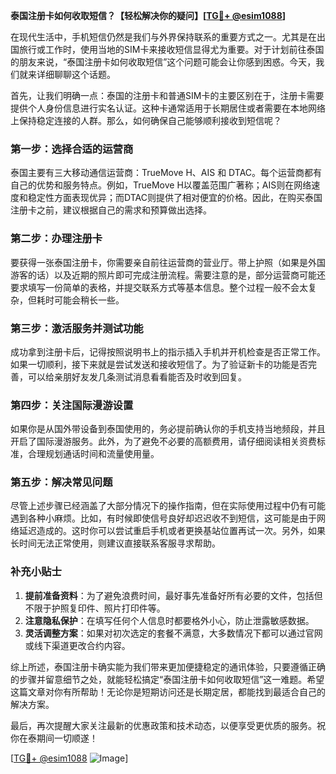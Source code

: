 **泰国注册卡如何收取短信？【轻松解决你的疑问】[[TG💪+ @esim1088](https://t.me/s/esim1088)]**

在现代生活中，手机短信仍然是我们与外界保持联系的重要方式之一。尤其是在出国旅行或工作时，使用当地的SIM卡来接收短信显得尤为重要。对于计划前往泰国的朋友来说，“泰国注册卡如何收取短信”这个问题可能会让你感到困惑。今天，我们就来详细聊聊这个话题。

首先，让我们明确一点：泰国的注册卡和普通SIM卡的主要区别在于，注册卡需要提供个人身份信息进行实名认证。这种卡通常适用于长期居住或者需要在本地网络上保持稳定连接的人群。那么，如何确保自己能够顺利接收到短信呢？

### **第一步：选择合适的运营商**
泰国主要有三大移动通信运营商：TrueMove H、AIS 和 DTAC。每个运营商都有自己的优势和服务特点。例如，TrueMove H以覆盖范围广著称；AIS则在网络速度和稳定性方面表现优异；而DTAC则提供了相对便宜的价格。因此，在购买泰国注册卡之前，建议根据自己的需求和预算做出选择。

### **第二步：办理注册卡**
要获得一张泰国注册卡，你需要亲自前往运营商的营业厅。带上护照（如果是外国游客的话）以及近期的照片即可完成注册流程。需要注意的是，部分运营商可能还要求填写一份简单的表格，并提交联系方式等基本信息。整个过程一般不会太复杂，但耗时可能会稍长一些。

### **第三步：激活服务并测试功能**
成功拿到注册卡后，记得按照说明书上的指示插入手机并开机检查是否正常工作。如果一切顺利，接下来就是尝试发送和接收短信了。为了验证新卡的功能是否完善，可以给亲朋好友发几条测试消息看看能否及时收到回复。

### **第四步：关注国际漫游设置**
如果你是从国外带设备到泰国使用的，务必提前确认你的手机支持当地频段，并且开启了国际漫游服务。此外，为了避免不必要的高额费用，请仔细阅读相关资费标准，合理规划通话时间和流量使用量。

### **第五步：解决常见问题**
尽管上述步骤已经涵盖了大部分情况下的操作指南，但在实际使用过程中仍有可能遇到各种小麻烦。比如，有时候即使信号良好却迟迟收不到短信，这可能是由于网络延迟造成的。这时你可以尝试重启手机或者更换基站位置再试一次。另外，如果长时间无法正常使用，则建议直接联系客服寻求帮助。

### **补充小贴士**
1. **提前准备资料**：为了避免浪费时间，最好事先准备好所有必要的文件，包括但不限于护照复印件、照片打印件等。
2. **注意隐私保护**：在填写任何个人信息时都要格外小心，防止泄露敏感数据。
3. **灵活调整方案**：如果对初次选定的套餐不满意，大多数情况下都可以通过官网或线下渠道更改合约内容。

综上所述，泰国注册卡确实能为我们带来更加便捷稳定的通讯体验，只要遵循正确的步骤并留意细节之处，就能轻松搞定“泰国注册卡如何收取短信”这一难题。希望这篇文章对你有所帮助！无论你是短期访问还是长期定居，都能找到最适合自己的解决方案。

最后，再次提醒大家关注最新的优惠政策和技术动态，以便享受更优质的服务。祝你在泰期间一切顺遂！

[[TG💪+ @esim1088](https://t.me/s/esim1088) ![Image](https://i.postimg.cc/4NQfJmqS/Snipaste-2025-05-13-00-14-12.png)]